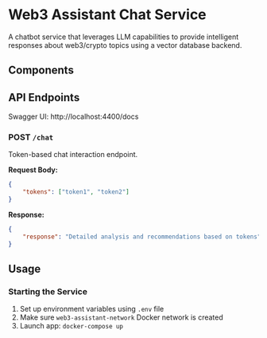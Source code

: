 # Web3 Assistant Chat Service

A chatbot service that leverages LLM capabilities to provide intelligent responses about web3/crypto topics using a vector database backend.

## Components

## API Endpoints
Swagger UI: http://localhost:4400/docs

### POST `/chat`
Token-based chat interaction endpoint.

**Request Body:**
```json
{
    "tokens": ["token1", "token2"]
}
```

**Response:**
```json
{
    "response": "Detailed analysis and recommendations based on tokens"
}
```

## Usage

### Starting the Service

1. Set up environment variables using `.env` file
2. Make sure `web3-assistant-network` Docker network is created
3. Launch app: `docker-compose up`
